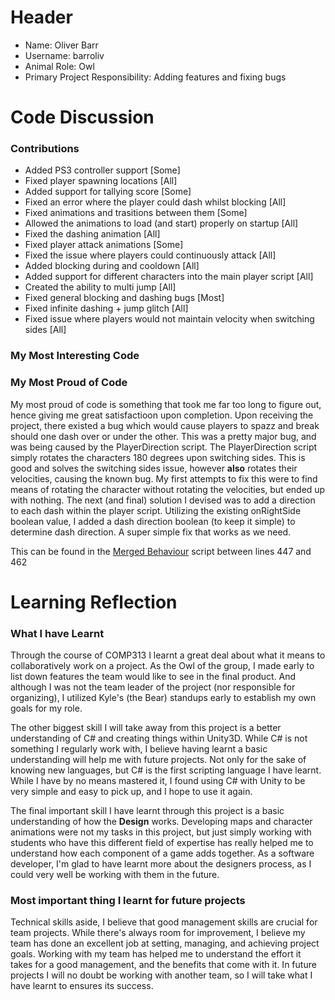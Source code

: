 # Header
* Name: Oliver Barr
* Username: barroliv
* Animal Role: Owl
* Primary Project Responsibility: Adding features and fixing bugs

# Code Discussion

### Contributions
* Added PS3 controller support [Some]
* Fixed player spawning locations [All]
* Added support for tallying score [Some]
* Fixed an error where the player could dash whilst blocking [All]
* Fixed animations and trasitions between them [Some]
* Allowed the animations to load (and start) properly on startup [All]
* Fixed the dashing animation [All]
* Fixed player attack animations [Some]
* Fixed the issue where players could continuously attack [All]
* Added blocking during and cooldown [All]
* Added support for different characters into the main player script [All]
* Created the ability to multi jump [All]
* Fixed general blocking and dashing bugs [Most]
* Fixed infinite dashing + jump glitch [All]
* Fixed issue where players would not maintain velocity when switching sides [All]

### My Most Interesting Code

### My Most Proud of Code 
My most proud of code is something that took me far too long to figure out, hence giving me great satisfactioon upon completion. Upon receiving the project, there existed a bug which would cause players to spazz and break should one dash over or under the other. This was a pretty major bug, and was being caused by the PlayerDirection script. The PlayerDirection script simply rotates the characters 180 degrees upon switching sides. This is good and solves the switching sides issue, however __also__ rotates their velocities, causing the known bug. My first attempts to fix this were to find means of rotating the character without rotating the velocities, but ended up with nothing. The next (and final) solution I devised was to add a direction to each dash within the player script. Utilizing the existing onRightSide boolean value, I added a dash direction boolean (to keep it simple) to determine dash direction. A super simple fix that works as we need.

This can be found in the [Merged Behaviour](https://github.com/Gyle/parrychris_OneHit_P2/blob/master/parrychris_OneHit_P2/Assets/Resources/Scripts/MergedPlayerBehaviour.cs) script between lines 447 and 462

# Learning Reflection
### What I have Learnt
Through the course of COMP313 I learnt a great deal about what it means to collaboratively work on a project. As the Owl of the group, I made early to list down features the team would like to see in the final product. And although I was not the team leader of the project (nor responsible for organizing), I utilized Kyle's (the Bear) standups early to establish my own goals for my role.

The other biggest skill I will take away from this project is a better understanding of C# and creating things within Unity3D. While C# is not something I regularly work with, I believe having learnt a basic understanding will help me with future projects. Not only for the sake of knowing new languages, but C# is the first scripting language I have learnt. While I have by no means mastered it, I found using C# with Unity to be very simple and easy to pick up, and I hope to use it again.

The final important skill I have learnt through this project is a basic understanding of how the __Design__ works. Developing maps and character animations were not my tasks in this project, but just simply working with students who have this different field of expertise has really helped me to understand how each component of a game adds together. As a software developer, I'm glad to have learnt more about the designers process, as I could very well be working with them in the future.

### Most important thing I learnt for future projects
Technical skills aside, I believe that good management skills are crucial for team projects. While there's always room for improvement, I believe my team has done an excellent job at setting, managing, and achieving project goals. Working with my team has helped me to understand the effort it takes for a good management, and the benefits that come with it. In future projects I will no doubt be working with another team, so I will take what I have learnt to ensures its success.


